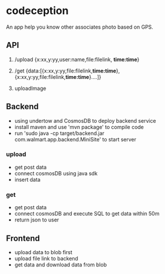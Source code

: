 # codeception

An app help you know other associates photo based on GPS. 

## API

1. /upload
{x:xx,y:yy,user:name,file:filelink, **time:time**}

2. /get
{data:[{x:xx,y:yy,file:filelink,**time:time**},{x:xx,y:yy,file:filelink,**time:time**}....]}
3. uploadImage

## Backend 

- using undertow and CosmosDB to deploy backend service
- install maven and use 'mvn package' to compile code 
- run 'sudo java -cp target/backend.jar com.walmart.app.backend.MiniSite' to start server


### upload

- get post data
- connect cosmosDB using java sdk
- insert data

### get

- get post data
- connect cosmosDB and execute SQL to get data within 50m
- return json to user

## Frontend

- upload data to blob first
- upload file link to backend
- get data and download data from blob